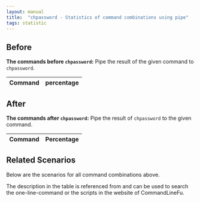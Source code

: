 ```yaml
---
layout: manual
title:  "chpassword - Statistics of command combinations using pipe"
tags: statistic
---
```


## Before

__The commands before `chpassword`:__ Pipe the result of the given command to `chpassword`.

| Command | percentage |
|--------|--------|



## After

__The commands after `chpassword`:__ Pipe the result of `chpassword` to the given command.

| Command | Percentage | 
|-------|--------|



## Related Scenarios

Below are the scenarios for all command combinations above.

The description in the table is referenced from and can be used to search the one-line-command or the scripts in the website of CommandLineFu.




